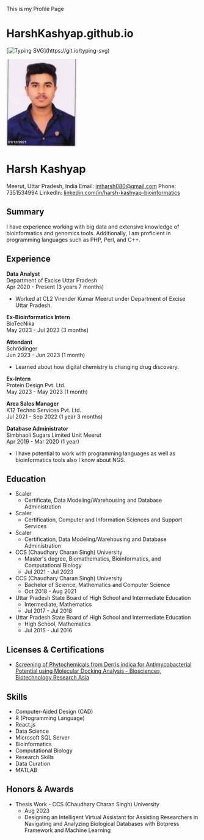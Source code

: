 This is my Profile Page 
# HarshKashyap.github.io

[![Typing SVG](https://readme-typing-svg.demolab.com?font=Fira+Code&pause=1000&color=1865F7&random=false&width=435&lines=I'm+Harsh+Kashyap;Bioinformatician+cum+data+analyst;Passionate+to+solve+logics+;Python+made+bioinformatics+easy.)](https://git.io/typing-svg)

![Profile Picture](harshphoto.jpg)

# Harsh Kashyap
Meerut, Uttar Pradesh, India
Email: imharsh080@gmail.com
Phone: 7351534994
LinkedIn: [linkedin.com/in/harsh-kashyap-bioinformatics](https://linkedin.com/in/harsh-kashyap-bioinformatics)

## Summary
I have experience working with big data and extensive knowledge of bioinformatics and genomics tools. Additionally, I am proficient in programming languages such as PHP, Perl, and C++.

## Experience
**Data Analyst**  
Department of Excise Uttar Pradesh  
Apr 2020 - Present (3 years 7 months)  
- Worked at CL2 Virender Kumar Meerut under Department of Excise Uttar Pradesh.

**Ex-Bioinformatics Intern**  
BioTecNika  
May 2023 - Jul 2023 (3 months)

**Attendant**  
Schrödinger  
Jun 2023 - Jun 2023 (1 month)  
- Learned about how digital chemistry is changing drug discovery.

**Ex-Intern**  
Protein Design Pvt. Ltd.  
May 2023 - May 2023 (1 month)

**Area Sales Manager**  
K12 Techno Services Pvt. Ltd.  
Jul 2021 - Sep 2022 (1 year 3 months)

**Database Administrator**  
Simbhaoli Sugars Limited Unit Meerut  
Apr 2019 - Mar 2020 (1 year)  
- I have potential to work with programming languages as well as bioinformatics tools also I know about NGS.

## Education
- Scaler  
  - Certificate, Data Modeling/Warehousing and Database Administration
- Scaler  
  - Certification, Computer and Information Sciences and Support Services
- Scaler  
  - Certification, Data Modeling/Warehousing and Database Administration
- CCS (Chaudhary Charan Singh) University  
  - Master's degree, Biomathematics, Bioinformatics, and Computational Biology  
  - Jul 2021 - Jul 2023
- CCS (Chaudhary Charan Singh) University  
  - Bachelor of Science, Mathematics and Computer Science  
  - Oct 2018 - Aug 2021
- Uttar Pradesh State Board of High School and Intermediate Education  
  - Intermediate, Mathematics  
  - Jul 2017 - Jul 2018
- Uttar Pradesh State Board of High School and Intermediate Education  
  - High School, Mathematics  
  - Jul 2015 - Jul 2016

## Licenses & Certifications
- [Screening of Phytochemicals from Derris indica for Antimycobacterial Potential using Molecular Docking Analysis - Biosciences, Biotechnology Research Asia](http://dx.doi.org/10.13005/bbra/3142)

## Skills
- Computer-Aided Design (CAD)
- R (Programming Language)
- React.js
- Data Science
- Microsoft SQL Server
- Bioinformatics
- Computational Biology
- Research Skills
- Data Curation
- MATLAB

## Honors & Awards
- Thesis Work - CCS (Chaudhary Charan Singh) University  
  - Aug 2023  
  - Designing an Intelligent Virtual Assistant for Assisting Researchers in Navigating and Analyzing Biological Databases with Botpress Framework and Machine Learning
